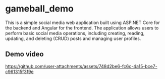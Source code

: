 # gameball_demo
This is a simple social media web application built using ASP.NET Core for the backend and Angular for the frontend. The application allows users to perform basic social media operations, including creating, reading, updating, and deleting (CRUD) posts and managing user profiles.


## Demo video

https://github.com/user-attachments/assets/748d2be6-fc6c-4a15-bce7-c961315f3f9e
